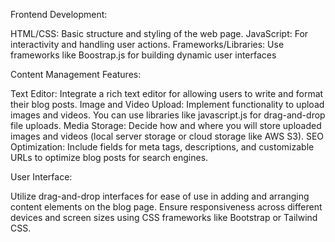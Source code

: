 Frontend Development:

HTML/CSS: Basic structure and styling of the web page.
JavaScript: For interactivity and handling user actions.
Frameworks/Libraries: Use frameworks like Boostrap.js for building dynamic user interfaces

Content Management Features:

Text Editor: Integrate a rich text editor for allowing users to write and format their blog posts.
Image and Video Upload: Implement functionality to upload images and videos. You can use libraries like javascript.js for drag-and-drop file uploads.
Media Storage: Decide how and where you will store uploaded images and videos (local server storage or cloud storage like AWS S3).
SEO Optimization: Include fields for meta tags, descriptions, and customizable URLs to optimize blog posts for search engines.

User Interface:

Utilize drag-and-drop interfaces for ease of use in adding and arranging content elements on the blog page.
Ensure responsiveness across different devices and screen sizes using CSS frameworks like Bootstrap or Tailwind CSS.
